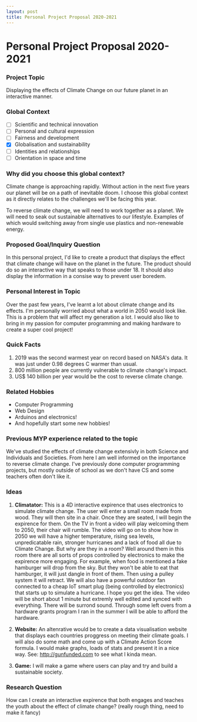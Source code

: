 ```yaml
---
layout: post
title: Personal Project Proposal 2020-2021
---
```


# Personal Project Proposal 2020-2021

### Project Topic

Displaying the effects of Climate Change on our future planet in an interactive manner.

### Global Context

- [ ] Scientific and technical innovation
- [ ] Personal and cultural expression
- [ ] Fairness and development
- [x] Globalisation and sustainability
- [ ] Identities and relationships
- [ ] Orientation in space and time

### Why did you choose this global context?

Climate change is approaching rapidly. Without action in the next five years our planet will be on a path of inevitable doom. I choose this global context as it directly relates to the challenges we'll be facing this year. 

To reverse climate change, we will need to work together as a planet. We will need to seak out sustainable alternatives to our lifestyle. Examples of which would switching away from single use plastics and non-renewable energy.

### Proposed Goal/Inquiry Question

In this personal project, I'd like to create a product that displays the effect that climate change will have on the planet in the future. The product should do so an interactive way that speaks to those under 18. It should also display the information in a consise way to prevent user boredem. 

### Personal Interest in Topic

Over the past few years, I've learnt a lot about climate change and its effects. I'm personally worried about what a world in 2050 would look like. This is a problem that will affect my generation a lot. I would also like to bring in my passion for computer programming and making hardware to create a super cool project!

### Quick Facts

1. 2019 was the second warmest year on record based on NASA's data. It was just under 0.98 degrees C warmer than usual.
2. 800 million people are currently vulnerable to climate change's impact.
3. US$ 140 billion per year would be the cost to reverse climate change.

### Related Hobbies

- Computer Programming
- Web Design
- Arduinos and electronics!
- And hopefully start some new hobbies!

### Previous MYP experience related to the topic

We've studied the effects of climate change extensivly in both Science and Individuals and Societies. From here I am well informed on the importance to reverse climate change. I've previously done computer programming projects, but mostly outside of school as we don't have CS and some teachers often don't like it.

### Ideas

1. **Climatator:** This is a 4D interactive expirence that uses electronics to simulate climate change. The user will enter a small room made from wood. They will then site in a chair. Once they are seated, I will begin the expirence for them. On the TV in front a video will play welcoming them to 2050, their chair will rumble. The video will go on to show how in 2050 we will have a higher temperature, rising sea levels, unpredicatable rain, stronger hurricanes and a lack of food all due to Climate Change. But why are they in a room? Well around them in this room there are all sorts of props controlled by electronics to make the expirence more engaging. For example, when food is mentioned a fake hamburger will drop from the sky. But they won't be able to eat that hamburger, it will just dangle in front of them. Then using a pulley system it will retract. We will also have a powerful outdoor fan connected to a cheap IoT smart plug (being controlled by electronics) that starts up to simulate a hurricane. I hope you get the idea. The video will be short about 1 minute but extremly well edited and synced with everything. There will be surrond sound. Through some left overs from a hardware grants program I ran in the summer I will be able to afford the hardware.

2. **Website:** An altenrative would be to create a data visualisation website that displays each countries proggress on meeting their climate goals. I will also do some math and come up with a Climate Action Score formula. I would make graphs, loads of stats and present it in a nice way. See: http://gunfunded.com to see what I kinda mean.

3. **Game:** I will make a game where users can play and try and build a sustainable society.

### Research Question

How can I create an interactive expirence that both engages and teaches the youth about the effect of climate change? (really rough thing, need to make it fancy)
